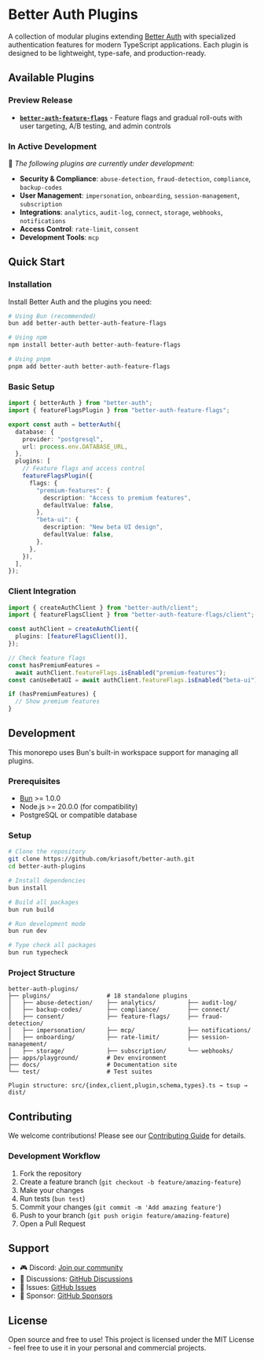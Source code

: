 # Better Auth Plugins

A collection of modular plugins extending [Better Auth](https://better-auth.com) with specialized authentication features for modern TypeScript applications. Each plugin is designed to be lightweight, type-safe, and production-ready.

## Available Plugins

### Preview Release

- **[`better-auth-feature-flags`](./plugins/feature-flags)** - Feature flags and gradual roll-outs with user targeting, A/B testing, and admin controls

### In Active Development

🚧 _The following plugins are currently under development:_

- **Security & Compliance**: `abuse-detection`, `fraud-detection`, `compliance`, `backup-codes`
- **User Management**: `impersonation`, `onboarding`, `session-management`, `subscription`
- **Integrations**: `analytics`, `audit-log`, `connect`, `storage`, `webhooks`, `notifications`
- **Access Control**: `rate-limit`, `consent`
- **Development Tools**: `mcp`

## Quick Start

### Installation

Install Better Auth and the plugins you need:

```bash
# Using Bun (recommended)
bun add better-auth better-auth-feature-flags

# Using npm
npm install better-auth better-auth-feature-flags

# Using pnpm
pnpm add better-auth better-auth-feature-flags
```

### Basic Setup

```typescript
import { betterAuth } from "better-auth";
import { featureFlagsPlugin } from "better-auth-feature-flags";

export const auth = betterAuth({
  database: {
    provider: "postgresql",
    url: process.env.DATABASE_URL,
  },
  plugins: [
    // Feature flags and access control
    featureFlagsPlugin({
      flags: {
        "premium-features": {
          description: "Access to premium features",
          defaultValue: false,
        },
        "beta-ui": {
          description: "New beta UI design",
          defaultValue: false,
        },
      },
    }),
  ],
});
```

### Client Integration

```typescript
import { createAuthClient } from "better-auth/client";
import { featureFlagsClient } from "better-auth-feature-flags/client";

const authClient = createAuthClient({
  plugins: [featureFlagsClient()],
});

// Check feature flags
const hasPremiumFeatures =
  await authClient.featureFlags.isEnabled("premium-features");
const canUseBetaUI = await authClient.featureFlags.isEnabled("beta-ui");

if (hasPremiumFeatures) {
  // Show premium features
}
```

## Development

This monorepo uses Bun's built-in workspace support for managing all plugins.

### Prerequisites

- [Bun](https://bun.sh) >= 1.0.0
- Node.js >= 20.0.0 (for compatibility)
- PostgreSQL or compatible database

### Setup

```bash
# Clone the repository
git clone https://github.com/kriasoft/better-auth.git
cd better-auth-plugins

# Install dependencies
bun install

# Build all packages
bun run build

# Run development mode
bun run dev

# Type check all packages
bun run typecheck
```

### Project Structure

```text
better-auth-plugins/
├── plugins/                # 18 standalone plugins
│   ├── abuse-detection/    ├── analytics/         ├── audit-log/
│   ├── backup-codes/       ├── compliance/        ├── connect/
│   ├── consent/            ├── feature-flags/     ├── fraud-detection/
│   ├── impersonation/      ├── mcp/               ├── notifications/
│   ├── onboarding/         ├── rate-limit/        ├── session-management/
│   ├── storage/            ├── subscription/      └── webhooks/
├── apps/playground/        # Dev environment
├── docs/                   # Documentation site
└── test/                   # Test suites

Plugin structure: src/{index,client,plugin,schema,types}.ts → tsup → dist/
```

## Contributing

We welcome contributions! Please see our [Contributing Guide](.github/CONTRIBUTING.md) for details.

### Development Workflow

1. Fork the repository
2. Create a feature branch (`git checkout -b feature/amazing-feature`)
3. Make your changes
4. Run tests (`bun test`)
5. Commit your changes (`git commit -m 'Add amazing feature'`)
6. Push to your branch (`git push origin feature/amazing-feature`)
7. Open a Pull Request

## Support

- 🎮 Discord: [Join our community](https://discord.gg/SBwX6VeqCY)
- 💬 Discussions: [GitHub Discussions](https://github.com/kriasoft/better-auth/discussions)
- 🐛 Issues: [GitHub Issues](https://github.com/kriasoft/better-auth/issues)
- 💖 Sponsor: [GitHub Sponsors](https://github.com/sponsors/koistya)

## License

Open source and free to use! This project is licensed under the MIT License - feel free to use it in your personal and commercial projects.
